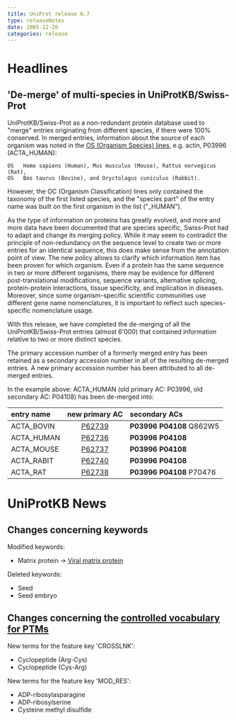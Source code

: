 ```yaml
---
title: UniProt release 6.7
type: releaseNotes
date: 2005-12-20
categories: release
---
```


# Headlines

## 'De-merge' of multi-species in UniProtKB/Swiss-Prot

UniProtKB/Swiss-Prot as a non-redundant protein database used to "merge" entries originating from different species, if there were 100% conserved. In merged entries, information about the source of each organism was noted in the [OS (Organism Species) lines](http://www.uniprot.org/manual/organism-name), e.g. actin, P03996 (ACTA\_HUMAN):

    OS   Homo sapiens (Human), Mus musculus (Mouse), Rattus norvegicus (Rat),
    OS   Bos taurus (Bovine), and Oryctolagus cuniculus (Rabbit).

However, the OC (Organism Classification) lines only contained the taxonomy of the first listed species, and the "species part" of the entry name was built on the first organism in the list ("\_HUMAN").

As the type of information on proteins has greatly evolved, and more and more data have been documented that are species specific, Swiss-Prot had to adapt and change its merging policy. While it may seem to contradict the principle of non-redundancy on the sequence level to create two or more entries for an identical sequence, this does make sense from the annotation point of view. The new policy allows to clarify which information item has been proven for which organism. Even if a protein has the same sequence in two or more different organisms, there may be evidence for different post-translational modifications, sequence variants, alternative splicing, protein-protein interactions, tissue specificity, and implication in diseases. Moreover, since some organism-specific scientific communities use different gene name nomenclatures, it is important to reflect such species-specific nomenclature usage.

With this release, we have completed the de-merging of all the UniProtKB/Swiss-Prot entries (almost 6'000) that contained information relative to two or more distinct species.

The primary accession number of a formerly merged entry has been retained as a secondary accession number in all of the resulting de-merged entries. A new primary accession number has been attributed to all de-merged entries.

In the example above: ACTA\_HUMAN (old primary AC: P03996, old secondary AC: P04108) has been de-merged into:

| entry name  |                 new primary AC                  | secondary ACs            |
|:------------|:-----------------------------------------------:|:-------------------------|
| ACTA\_BOVIN | [P62739](http://www.uniprot.org/uniprot/P62739) | **P03996 P04108** Q862W5 |
| ACTA\_HUMAN | [P62736](http://www.uniprot.org/uniprot/P62736) | **P03996 P04108**        |
| ACTA\_MOUSE | [P62737](http://www.uniprot.org/uniprot/P62737) | **P03996 P04108**        |
| ACTA\_RABIT | [P62740](http://www.uniprot.org/uniprot/P62740) | **P03996 P04108**        |
| ACTA\_RAT   | [P62738](http://www.uniprot.org/uniprot/P62738) | **P03996 P04108** P70476 |

  

# UniProtKB News

## Changes concerning keywords

Modified keywords:

-   Matrix protein -&gt; [Viral matrix protein](http://www.uniprot.org/keywords/KW-0468)

Deleted keywords:

-   Seed
-   Seed embryo

## Changes concerning the [controlled vocabulary for PTMs](https://ftp.uniprot.org/pub/databases/uniprot/current_release/knowledgebase/complete/docs/ptmlist)

New terms for the feature key 'CROSSLNK':

-   Cyclopeptide (Arg-Cys)
-   Cyclopeptide (Cys-Arg)

New terms for the feature key 'MOD\_RES':

-   ADP-ribosylasparagine
-   ADP-ribosylserine
-   Cysteine methyl disulfide
